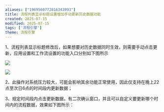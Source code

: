 ```yaml
---
aliases: ["1969560772816343993"]
title: 流程列表显示标题设置增加手动更新历史数据功能
created: 2025-07-15
modified: 2025-07-15
tags: ['流程引擎']
theme: 流程引擎
---
```


1、流程列表显示标题修改后，如果想要对历史数据同时生效，则需要手动点击更新，应用设置和工作流设置的功能入口分别如下图所示

![](https://myhelpdoc.oss-cn-heyuan.aliyuncs.com/mdimages/29f1f1d96042e8de8f3c8e053f86fc91.jpg)

![](https://myhelpdoc.oss-cn-heyuan.aliyuncs.com/mdimages/fa3777e99921aa7e0a5eb2b5f5de9a9d.jpg)

2、此操作对系统压力较大，可能会影响其余功能正常使用，因此仅支持在晚上22点至次日6点的时间段内更新数据；

3、规定时间段内点击更新数据，有二次确认窗口，并且可以自定义要更新哪个时间内的流程数据，效果如下图所示：

